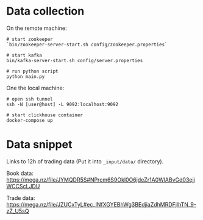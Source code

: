 # Data collection

On the remote machine:
  
    # start zookeeper
    `bin/zookeeper-server-start.sh config/zookeeper.properties`
    
    # start kafka
    bin/kafka-server-start.sh config/server.properties
    
    # run python script
    python main.py
    
One the local machine:

    # open ssh tunnel
    ssh -N [user@host] -L 9092:localhost:9092
    
    # start clickhouse container
    docker-compose up

# Data snippet

Links to 12h of trading data (Put it into `_input/data/` directory).

Book data:
https://mega.nz/file/JYMQDR5S#NPrcm6S9Okl0O6jdeZr1A0WlABvGd03ejjWCCScLJDU

Trade data:
https://mega.nz/file/JZUCxTyL#ec_lNfXGYEBhWg3BEdjiaZdhMRDFjlhTN_9-zZ_U5sQ
